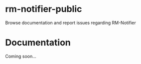 # rm-notifier-public
Browse documentation and report issues regarding RM-Notifier

# Documentation
Coming soon...
